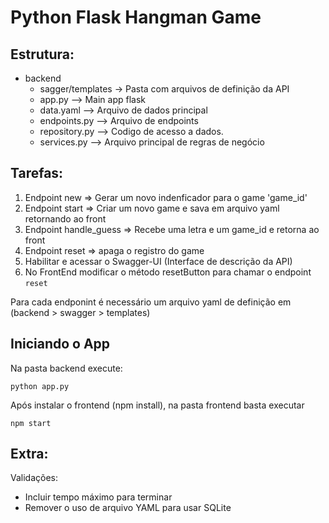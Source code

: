 # Python Flask Hangman Game

## Estrutura:
 - backend
    - sagger/templates -> Pasta com arquivos de definição da API
    - app.py --> Main app flask
    - data.yaml --> Arquivo de dados principal
    - endpoints.py --> Arquivo de endpoints
    - repository.py --> Codigo de acesso a dados.
    - services.py --> Arquivo principal de regras de negócio

## Tarefas:
1) Endpoint  new => Gerar um novo indenficador para o game 'game_id'
2) Endpoint start => Criar um novo game e sava em arquivo yaml retornando ao front
3) Endpoint handle_guess => Recebe uma letra e um game_id e retorna ao front
4) Endpoint reset => apaga o registro do game
5) Habilitar e acessar o Swagger-UI (Interface de descrição da API)
6) No FrontEnd modificar o método resetButton para chamar o endpoint `reset`

Para cada endponint é necessário um arquivo yaml de definição em (backend > swagger > templates)


## Iniciando o App
Na pasta backend execute:
```
python app.py
```

Após instalar o frontend (npm install), na pasta frontend basta executar 

```
npm start
```

## Extra:
Validações:
   - Incluir tempo máximo para terminar
   - Remover o uso de arquivo YAML para usar SQLite
